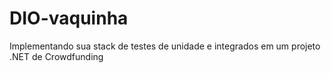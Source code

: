 # DIO-vaquinha
Implementando sua stack de testes de unidade e integrados em um projeto .NET de Crowdfunding
